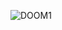 ![DOOM1](https://github.com/ZitaoTech/Hackberry-Pi_Zero/blob/main/Something-you-can-try/Run%20DOOM/DOOM1.jpg)
